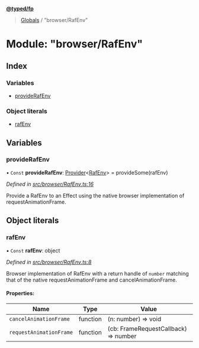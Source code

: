 **[@typed/fp](../README.md)**

> [Globals](../globals.md) / "browser/RafEnv"

# Module: "browser/RafEnv"

## Index

### Variables

* [provideRafEnv](_browser_rafenv_.md#providerafenv)

### Object literals

* [rafEnv](_browser_rafenv_.md#rafenv)

## Variables

### provideRafEnv

• `Const` **provideRafEnv**: [Provider](_effect_provide_.md#provider)\<[RafEnv](../interfaces/_dom_raf_.rafenv.md)> = provideSome(rafEnv)

*Defined in [src/browser/RafEnv.ts:16](https://github.com/TylorS/typed-fp/blob/6ccb290/src/browser/RafEnv.ts#L16)*

Provide a RafEnv to an Effect using the native browser implementation of requestAnimationFrame.

## Object literals

### rafEnv

▪ `Const` **rafEnv**: object

*Defined in [src/browser/RafEnv.ts:8](https://github.com/TylorS/typed-fp/blob/6ccb290/src/browser/RafEnv.ts#L8)*

Browser implementation of RafEnv with a return handle of `number` matching that of the
native requestAnimationFrame and cancelAnimationFrame.

#### Properties:

Name | Type | Value |
------ | ------ | ------ |
`cancelAnimationFrame` | function | (n: number) => void |
`requestAnimationFrame` | function | (cb: FrameRequestCallback) => number |
